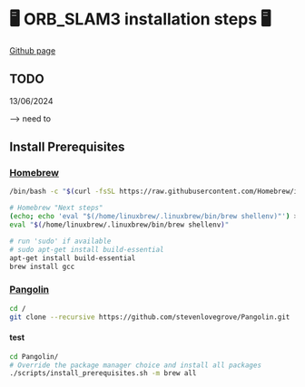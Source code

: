 <!-- https://github.com/Talzoor/TB3_RPI4_WS -->
# :desktop_computer: ORB_SLAM3 installation steps :desktop_computer:

[Github page](https://github.com/UZ-SLAMLab/ORB_SLAM3?tab=readme-ov-file)

## TODO

13/06/2024

--> need to 

## Install Prerequisites

### [Homebrew](https://brew.sh/)

```bash
/bin/bash -c "$(curl -fsSL https://raw.githubusercontent.com/Homebrew/install/HEAD/install.sh)"
```

```bash
# Homebrew "Next steps"
(echo; echo 'eval "$(/home/linuxbrew/.linuxbrew/bin/brew shellenv)"') >> /root/.bashrc
eval "$(/home/linuxbrew/.linuxbrew/bin/brew shellenv)"

# run 'sudo' if available
# sudo apt-get install build-essential
apt-get install build-essential
brew install gcc
```

### [Pangolin](https://github.com/stevenlovegrove/Pangolin)

```bash
cd /
git clone --recursive https://github.com/stevenlovegrove/Pangolin.git
```

#### test

```bash
cd Pangolin/
# Override the package manager choice and install all packages
./scripts/install_prerequisites.sh -m brew all

```